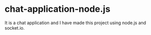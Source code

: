 # chat-application-node.js
It is a chat application and I have made this project using node.js and socket.io.
